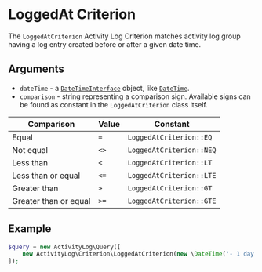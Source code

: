# LoggedAt Criterion

The `LoggedAtCriterion` Activity Log Criterion
matches activity log group having a log entry created before or after a given date time.

## Arguments

- `dateTime` - a [`DateTimeInterface`](https://www.php.net/manual/en/class.datetimeinterface.php) object, like [`DateTime`](https://www.php.net/manual/en/class.datetime.php).
- `comparison` - string representing a comparison sign. Available signs can be found as constant in the `LoggedAtCriterion` class itself.

| Comparison            | Value | Constant                 |
|-----------------------|-------|--------------------------|
| Equal                 | `=`   | `LoggedAtCriterion::EQ`  |
| Not equal             | `<>`  | `LoggedAtCriterion::NEQ` |
| Less than             | `<`   | `LoggedAtCriterion::LT`  |
| Less than or equal    | `<=`  | `LoggedAtCriterion::LTE` |
| Greater than          | `>`   | `LoggedAtCriterion::GT`  |
| Greater than or equal | `>=`  | `LoggedAtCriterion::GTE` |

## Example

```php
$query = new ActivityLog\Query([
    new ActivityLog\Criterion\LoggedAtCriterion(new \DateTime('- 1 day'), ActivityLog\Criterion\LoggedAtCriterion::GTE),
]);
```
